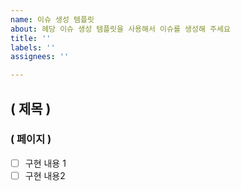 ```yaml
---
name: 이슈 생성 템플릿
about: 헤당 이슈 생성 템플릿을 사용해서 이슈를 생성해 주세요
title: ''
labels: ''
assignees: ''

---
```


## ( 제목 )
### ( 페이지 )
- [ ] 구현 내용 1
- [ ] 구현 내용2
